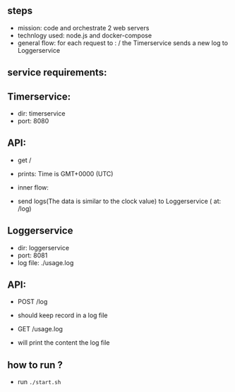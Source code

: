 
steps
-------
- mission:  code and orchestrate 2 web servers 
- technlogy used: node.js and docker-compose
- general flow:  for each request to : / the Timerservice sends a new log to Loggerservice


service requirements:
---

Timerservice:
---
- dir: timerservice
- port: 8080

API:
----
- get /
- prints: Time is <time> GMT+0000  (UTC)
  
- inner flow:
- send logs(The data is similar to the clock value) to Loggerservice ( at: /log)



Loggerservice
-----------
- dir: loggerservice
- port: 8081
- log file: ./usage.log

API:
---
- POST /log
- should keep record in a log file

- GET /usage.log
- will print the content the log file


how to run ?
---- 
- run `./start.sh`